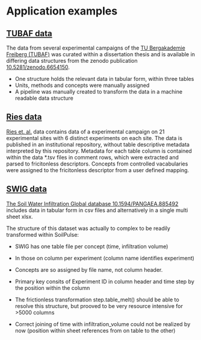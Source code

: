 # Application examples

## [TUBAF data](#tubaf) 

The data from several experimental campaigns of the [TU Bergakademie Freiberg (TUBAF)](https://tu-freiberg.de/fakult3/ibf/bodenphysik-und-oekohydrologie) was curated within a dissertation thesis and is available in differing data structures from the zenodo publication [10.5281/zenodo.6654150](https://doi.org/10.5281/zenodo.6654150).

- One structure holds the relevant data in tabular form, within three tables
- Units, methods and concepts were manually assigned
- A pipeline was manually created to transform the data in a machine readable data structure

## [Ries data](#ries)

[Ries et. al.](https://doi.org/10.6094/UNIFR/151460) data contains data of a experimental campaign on 21 experimental sites with 6 distinct experiments on each site.
The data is published in an institutional repository, without table descriptive metadata interpreted by this repository.
Metadata for each table column is contained within the data *.tsv files in comment rows, which were extracted and parsed to fricitonless descriptors.
Concepts from controlled vacabularies were assigned to the fricitonless descriptor from a user defined mapping.


## [SWIG data](#swig)

[The Soil Water Infiltration Global database 10.1594/PANGAEA.885492](https://doi.pangaea.de/10.1594/PANGAEA.885492)
includes data in tabular form in csv files and alternatively in a single multi sheet xlsx.

The structure of this dataset was actually to complex to be readily transformed within SoilPulse:
 - SWIG has one table file per concept (time, infiltration volume)
 - In those on column per experiment (column name identifies experiment)
 - Concepts are so assigned by file name, not column header.
 - Primary key consits of Experiment ID in column header and time step by the position within the column

 - The frictionless transformation step.table_melt() should be able to resolve this structure, but prooved to be very resource intensive for >5000 columns
 - Correct joining of time with infiltration_volume could not be realized by now (position within sheet references from on table to the other)

